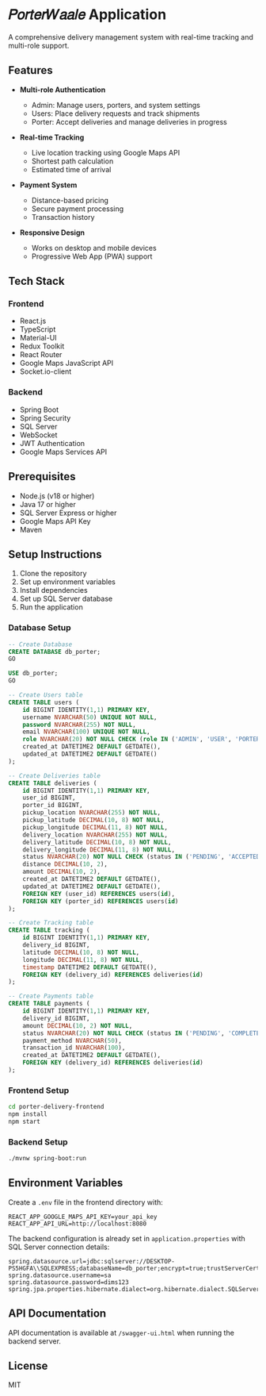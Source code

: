 # 𝑃𝑜𝑟𝑡𝑒𝑟𝑊𝑎𝑎𝑙𝑒 Application

A comprehensive delivery management system with real-time tracking and multi-role support.

## Features

- **Multi-role Authentication**
  - Admin: Manage users, porters, and system settings
  - Users: Place delivery requests and track shipments
  - Porter: Accept deliveries and manage deliveries in progress

- **Real-time Tracking**
  - Live location tracking using Google Maps API
  - Shortest path calculation
  - Estimated time of arrival

- **Payment System**
  - Distance-based pricing
  - Secure payment processing
  - Transaction history

- **Responsive Design**
  - Works on desktop and mobile devices
  - Progressive Web App (PWA) support

## Tech Stack

### Frontend
- React.js
- TypeScript
- Material-UI
- Redux Toolkit
- React Router
- Google Maps JavaScript API
- Socket.io-client

### Backend
- Spring Boot
- Spring Security
- SQL Server
- WebSocket
- JWT Authentication
- Google Maps Services API

## Prerequisites

- Node.js (v18 or higher)
- Java 17 or higher
- SQL Server Express or higher
- Google Maps API Key
- Maven

## Setup Instructions

1. Clone the repository
2. Set up environment variables
3. Install dependencies
4. Set up SQL Server database
5. Run the application

### Database Setup
```sql
-- Create Database
CREATE DATABASE db_porter;
GO

USE db_porter;
GO

-- Create Users table
CREATE TABLE users (
    id BIGINT IDENTITY(1,1) PRIMARY KEY,
    username NVARCHAR(50) UNIQUE NOT NULL,
    password NVARCHAR(255) NOT NULL,
    email NVARCHAR(100) UNIQUE NOT NULL,
    role NVARCHAR(20) NOT NULL CHECK (role IN ('ADMIN', 'USER', 'PORTER')),
    created_at DATETIME2 DEFAULT GETDATE(),
    updated_at DATETIME2 DEFAULT GETDATE()
);

-- Create Deliveries table
CREATE TABLE deliveries (
    id BIGINT IDENTITY(1,1) PRIMARY KEY,
    user_id BIGINT,
    porter_id BIGINT,
    pickup_location NVARCHAR(255) NOT NULL,
    pickup_latitude DECIMAL(10, 8) NOT NULL,
    pickup_longitude DECIMAL(11, 8) NOT NULL,
    delivery_location NVARCHAR(255) NOT NULL,
    delivery_latitude DECIMAL(10, 8) NOT NULL,
    delivery_longitude DECIMAL(11, 8) NOT NULL,
    status NVARCHAR(20) NOT NULL CHECK (status IN ('PENDING', 'ACCEPTED', 'PICKED_UP', 'IN_TRANSIT', 'DELIVERED')),
    distance DECIMAL(10, 2),
    amount DECIMAL(10, 2),
    created_at DATETIME2 DEFAULT GETDATE(),
    updated_at DATETIME2 DEFAULT GETDATE(),
    FOREIGN KEY (user_id) REFERENCES users(id),
    FOREIGN KEY (porter_id) REFERENCES users(id)
);

-- Create Tracking table
CREATE TABLE tracking (
    id BIGINT IDENTITY(1,1) PRIMARY KEY,
    delivery_id BIGINT,
    latitude DECIMAL(10, 8) NOT NULL,
    longitude DECIMAL(11, 8) NOT NULL,
    timestamp DATETIME2 DEFAULT GETDATE(),
    FOREIGN KEY (delivery_id) REFERENCES deliveries(id)
);

-- Create Payments table
CREATE TABLE payments (
    id BIGINT IDENTITY(1,1) PRIMARY KEY,
    delivery_id BIGINT,
    amount DECIMAL(10, 2) NOT NULL,
    status NVARCHAR(20) NOT NULL CHECK (status IN ('PENDING', 'COMPLETED', 'FAILED')),
    payment_method NVARCHAR(50),
    transaction_id NVARCHAR(100),
    created_at DATETIME2 DEFAULT GETDATE(),
    FOREIGN KEY (delivery_id) REFERENCES deliveries(id)
);
```

### Frontend Setup
```bash
cd porter-delivery-frontend
npm install
npm start
```

### Backend Setup
```bash
./mvnw spring-boot:run
```

## Environment Variables

Create a `.env` file in the frontend directory with:

```
REACT_APP_GOOGLE_MAPS_API_KEY=your_api_key
REACT_APP_API_URL=http://localhost:8080
```

The backend configuration is already set in `application.properties` with SQL Server connection details:

```properties
spring.datasource.url=jdbc:sqlserver://DESKTOP-PS5HGFA\\SQLEXPRESS;databaseName=db_porter;encrypt=true;trustServerCertificate=true
spring.datasource.username=sa
spring.datasource.password=dims123
spring.jpa.properties.hibernate.dialect=org.hibernate.dialect.SQLServerDialect
```

## API Documentation

API documentation is available at `/swagger-ui.html` when running the backend server.

## License

MIT 